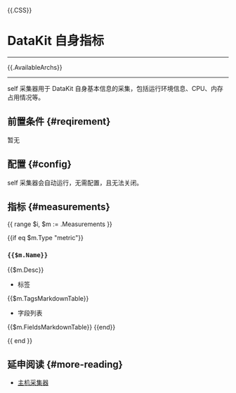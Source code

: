 <!-- This file required to translate to EN. -->
{{.CSS}}
# DataKit 自身指标
---

{{.AvailableArchs}}

---

self 采集器用于 DataKit 自身基本信息的采集，包括运行环境信息、CPU、内存占用情况等。

## 前置条件 {#reqirement}

暂无

## 配置 {#config}

self 采集器会自动运行，无需配置，且无法关闭。

## 指标 {#measurements}

{{ range $i, $m := .Measurements }}

{{if eq $m.Type "metric"}}

### `{{$m.Name}}`

{{$m.Desc}}

- 标签

{{$m.TagsMarkdownTable}}

- 字段列表

{{$m.FieldsMarkdownTable}}
{{end}}

{{ end }}

## 延申阅读 {#more-reading}

- [主机采集器](hostobject.md)
